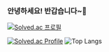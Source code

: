 ###  안녕하세요! 반갑습니다~👋


[![Solved.ac
프로필](http://mazassumnida.wtf/api/mini/generate_badge?boj=gksflaxkdns1)](https://solved.ac/gksflaxkdns1)

<!--
**o-jslove/o-jslove** is a ✨ _special_ ✨ repository because its `README.md` (this file) appears on your GitHub profile.

Here are some ideas to get you started:

- 🔭 I’m currently working on ...
- 🌱 I’m currently learning ...
- 👯 I’m looking to collaborate on ...
- 🤔 I’m looking for help with ...
- 💬 Ask me about ...
- 📫 How to reach me: ...
- 😄 Pronouns: ...
- ⚡ Fun fact: ...
-->

[![Solved.ac Profile](http://mazassumnida.wtf/api/generate_badge?boj=gksflaxkdns1)](https://solved.ac/gksflaxkdns1) ![Top Langs](https://github-readme-stats.vercel.app/api/top-langs/?username=o-jslove&layout=compact&theme=dark)

